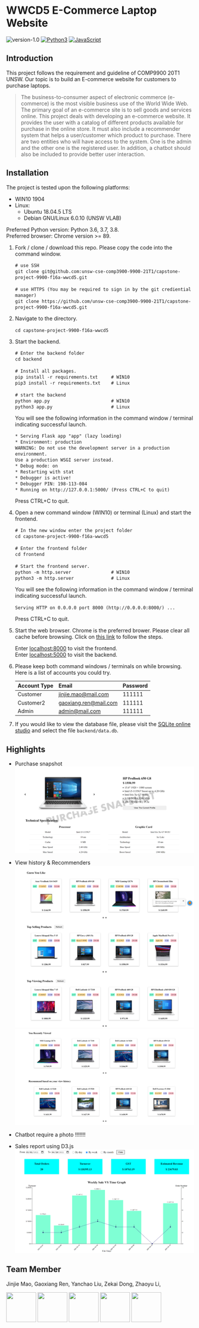 # WWCD5 E-Commerce Laptop Website

![version-1.0](https://img.shields.io/badge/version-1.0-green)
[![Python3](https://img.shields.io/badge/language-Python3-red)](https://img.shields.io/badge/language-Python3-red)
[![JavaScript](https://img.shields.io/badge/language-JavaScript-red)](https://img.shields.io/badge/language-JavaScript-red)

## Introduction

This project follows the requirement and guideline of COMP9900 20T1 UNSW. Our topic is to build an E-commerce website for customers to purchase laptops. 

>The business-to-consumer aspect of electronic commerce (e-commerce) is the most visible business use of the World Wide Web. The primary goal of an e-commerce site is to sell goods and services online. This project deals with developing an e-commerce website. It provides the user with a catalog of different products available for purchase in the online store. It must also include a recommender system that helps a user/customer which product to purchase. There are two entities who will have access to the system. One is the admin and the other one is the registered user. In addition, a chatbot should also be included to provide better user interaction. 

## Installation

The project is tested upon the following platforms:

* WIN10 1904
* Linux: 
    * Ubuntu 18.04.5 LTS  
    * Debian GNU/Linux 6.0.10 (UNSW VLAB)

Preferred Python version: Python 3.6, 3.7, 3.8. \
Preferred browser: Chrome version >= 89.

1. Fork / clone / download this repo. Please copy the code into the command window.

    ```
    # use SSH
    git clone git@github.com:unsw-cse-comp3900-9900-21T1/capstone-project-9900-f16a-wwcd5.git

    # use HTTPS (You may be required to sign in by the git crediential manager)
    git clone https://github.com/unsw-cse-comp3900-9900-21T1/capstone-project-9900-f16a-wwcd5.git
    ```

2. Navigate to the directory. 

    `cd capstone-project-9900-f16a-wwcd5`

3. Start the backend.

    ```
    # Enter the backend folder
    cd backend

    # Install all packages.
    pip install -r requirements.txt     # WIN10
    pip3 install -r requirements.txt    # Linux

    # start the backend 
    python app.py                       # WIN10
    python3 app.py                      # Linux
    ```

    You will see the following information in the command window / terminal indicating successful launch.
    ```
    * Serving Flask app "app" (lazy loading)
    * Environment: production
    WARNING: Do not use the development server in a production environment.
    Use a production WSGI server instead.
    * Debug mode: on
    * Restarting with stat
    * Debugger is active!
    * Debugger PIN: 198-113-084
    * Running on http://127.0.0.1:5000/ (Press CTRL+C to quit)
    ```

    Press CTRL+C to quit. 

4. Open a new command window (WIN10) or terminal (Linux) and start the frontend. 

    ```
    # In the new window enter the project folder
    cd capstone-project-9900-f16a-wwcd5

    # Enter the frontend folder
    cd frontend

    # Start the frontend server.
    python -m http.server               # WIN10
    python3 -m http.server              # Linux
    ```

    You will see the following information in the command window / terminal indicating successful launch.

    `Serving HTTP on 0.0.0.0 port 8000 (http://0.0.0.0:8000/) ...`
    
    Press CTRL+C to quit. 

5. Start the web browser. Chrome is the preferred brower. Please clear all cache before browsing. Click on [this link](https://support.google.com/accounts/answer/32050?co=GENIE.Platform%3DDesktop&hl=en) to follow the steps. 

    Enter [localhost:8000](localhost:8000) to visit the frontend. \
    Enter [localhost:5000](localhost:5000) to visit the backend. 

6. Please keep both command windows / terminals on while browsing. Here is a list of accounts you could try.

    | Account Type | Email | Password |
    | ------------ | ------| -------- |
    | Customer | jinjie.mao@mail.com | 111111 |
    | Customer2 | gaoxiang.ren@mail.com | 111111 |
    |Admin |admin@mail.com | 111111 | 

7. If you would like to view the database file, please visit the [SQLite online studio](https://sqliteonline.com/) and select the file `backend/data.db`.


## Highlights

* Purchase snapshot
![purchase snapshot](./frontend/img/readme_purchase_snapshot.png)

* View history & Recommenders
![view history & recommenders](./frontend/img/readme_recommender_1.png)
![view history & recommenders](./frontend/img/readme_recommender_2.png)

* Chatbot
require a photo !!!!!!!


* Sales report using D3.js
![sales report screenshot](./frontend/img/readme_sales_report.png)


## Team Member

Jinjie Mao, Gaoxiang Ren, Yanchao Liu, Zekai Dong, Zhaoyu Li, 

<img src="https://avatars.githubusercontent.com/u/55699548?v=4" width="80" height="80">

<img src="https://avatars.githubusercontent.com/u/53358524?v=4" width="80" height="80">

<img src="https://avatars.githubusercontent.com/u/32201954?v=4" width="80" height="80">

<img src="https://avatars.githubusercontent.com/u/57610053?v=4" width="80" height="80">

<img src="https://avatars.githubusercontent.com/u/61566032?v=4" width="80" height="80">
